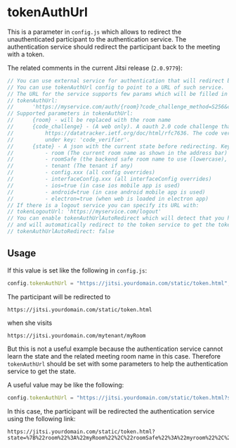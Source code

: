 # tokenAuthUrl

This is a parameter in `config.js` which allows to redirect the unauthenticated
participant to the authentication service. The authentication service should
redirect the participant back to the meeting with a token.

The related comments in the current Jitsi release (`2.0.9779`):

```javascript
// You can use external service for authentication that will redirect back passing a jwt token
// You can use tokenAuthUrl config to point to a URL of such service.
// The URL for the service supports few params which will be filled in by the code.
// tokenAuthUrl:
//      'https://myservice.com/auth/{room}?code_challenge_method=S256&code_challenge={code_challenge}&state={state}'
// Supported parameters in tokenAuthUrl:
//      {room} - will be replaced with the room name
//      {code_challenge} - (A web only). A oauth 2.0 code challenge that will be sent to the service. See:
//          https://datatracker.ietf.org/doc/html/rfc7636. The code verifier will be saved in the sessionStorage
//          under key: 'code_verifier'.
//      {state} - A json with the current state before redirecting. Keys that are included in the state:
//          - room (The current room name as shown in the address bar)
//          - roomSafe (the backend safe room name to use (lowercase), that is passed to the backend)
//          - tenant (The tenant if any)
//          - config.xxx (all config overrides)
//          - interfaceConfig.xxx (all interfaceConfig overrides)
//          - ios=true (in case ios mobile app is used)
//          - android=true (in case android mobile app is used)
//          - electron=true (when web is loaded in electron app)
// If there is a logout service you can specify its URL with:
// tokenLogoutUrl: 'https://myservice.com/logout'
// You can enable tokenAuthUrlAutoRedirect which will detect that you have logged in successfully before
// and will automatically redirect to the token service to get the token for the meeting.
// tokenAuthUrlAutoRedirect: false
```

## Usage

If this value is set like the following in `config.js`:

```javascript
config.tokenAuthUrl = "https://jitsi.yourdomain.com/static/token.html";
```

The participant will be redirected to

```
https://jitsi.yourdomain.com/static/token.html
```

when she visits

```
https://jitsi.yourdomain.com/mytenant/myRoom
```

But this is not a useful example because the authentication service cannot learn
the state and the related meeting room name in this case. Therefore
`tokenAuthUrl` should be set with some parameters to help the authentication
service to get the state.

A useful value may be like the following:

```javascript
config.tokenAuthUrl = "https://jitsi.yourdomain.com/static/token.html?state={state}";
```

In this case, the participant will be redirected the authentication service
using the following link:

```
https://jitsi.yourdomain.com/static/token.html?state=%7B%22room%22%3A%22myRoom%22%2C%22roomSafe%22%3A%22myroom%22%2C%22tenant%22%3A%22mytenant%22%2C%22config.prejoinConfig.enabled%22%3Afalse%7D
```

